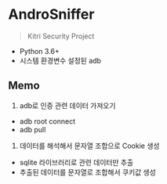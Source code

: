 # AndroSniffer

> Kitri Security Project
* Python 3.6+
* 시스템 환경변수 설정된 adb

## Memo
1. adb로 인증 관련 데이터 가져오기
+ adb root connect
+ adb pull
1. 데이터를 해석해서 문자열 조합으로 Cookie 생성
+ sqlite 라이브러리로 관련 데이터만 추출
+ 추출된 데이터를 문자열로 조합해서 쿠키값 생성